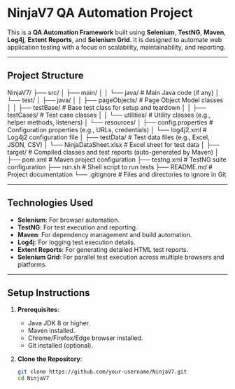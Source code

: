 # NinjaV7 QA Automation Project

This is a **QA Automation Framework** built using **Selenium**, **TestNG**, **Maven**, **Log4j**, **Extent Reports**, and **Selenium Grid**. It is designed to automate web application testing with a focus on scalability, maintainability, and reporting.

---

## **Project Structure**
NinjaV7/
├── src/
│   ├── main/
│   │   └── java/                  # Main Java code (if any)
│   └── test/
│       ├── java/
│       │   ├── pageObjects/       # Page Object Model classes
│       │   ├── testBase/          # Base test class for setup and teardown
│       │   ├── testCases/         # Test case classes
│       │   └── utilities/         # Utility classes (e.g., helper methods, listeners)
│       └── resources/
│           ├── config.properties  # Configuration properties (e.g., URLs, credentials)
│           └── log4j2.xml         # Log4j2 configuration file
│
├── testData/                      # Test data files (e.g., Excel, JSON, CSV)
│   └── NinjaDataSheet.xlsx        # Excel sheet for test data
│
├── target/                        # Compiled classes and test reports (auto-generated by Maven)
│
├── pom.xml                        # Maven project configuration 
├── testng.xml                     # TestNG suite configuration
├── run.sh                         # Shell script to run tests
├── README.md                      # Project documentation
└── .gitignore                     # Files and directories to ignore in Git



---

## **Technologies Used**

- **Selenium**: For browser automation.
- **TestNG**: For test execution and reporting.
- **Maven**: For dependency management and build automation.
- **Log4j**: For logging test execution details.
- **Extent Reports**: For generating detailed HTML test reports.
- **Selenium Grid**: For parallel test execution across multiple browsers and platforms.

---

## **Setup Instructions**

1. **Prerequisites**:
   - Java JDK 8 or higher.
   - Maven installed.
   - Chrome/Firefox/Edge browser installed.
   - Git installed (optional).

2. **Clone the Repository**:
   ```bash
   git clone https://github.com/your-username/NinjaV7.git
   cd NinjaV7

